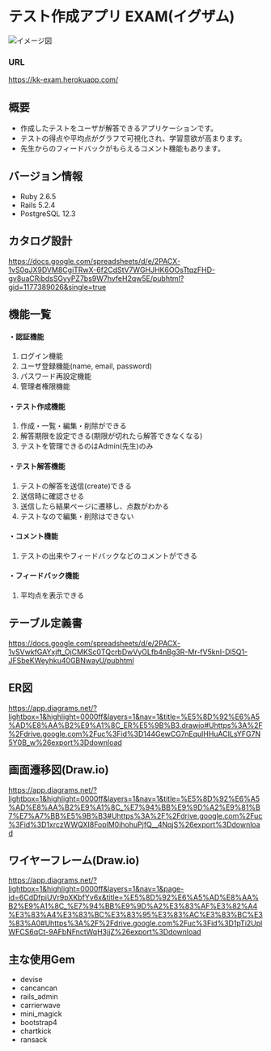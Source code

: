 # テスト作成アプリ EXAM(イグザム)

![イメージ図](https://user-images.githubusercontent.com/61282574/90377143-82b63080-e0b2-11ea-85a6-92a1cb11d9be.png)

### URL
https://kk-exam.herokuapp.com/

## 概要
* 作成したテストをユーザが解答できるアプリケーションです。
* テストの得点や平均点がグラフで可視化され、学習意欲が高まります。
* 先生からのフィードバックがもらえるコメント機能もあります。

## バージョン情報
* Ruby 2.6.5
* Rails 5.2.4
* PostgreSQL 12.3

## カタログ設計
https://docs.google.com/spreadsheets/d/e/2PACX-1vS0qJX9DVM8CgiTRwX-6f2CdStV7WGHJHK6OOsTtqzFHD-gv8uaCRjbdsSGyyPZ7bs9W7hyfeH2qw5E/pubhtml?gid=1177389026&single=true

## 機能一覧
#### ・認証機能
 1. ログイン機能
 2. ユーザ登録機能(name, email, password)
 3. パスワード再設定機能
 4. 管理者権限機能

#### ・テスト作成機能
 1. 作成・一覧・編集・削除ができる
 2. 解答期限を設定できる(期限が切れたら解答できなくなる)
 3. テストを管理できるのはAdmin(先生)のみ

#### ・テスト解答機能
 1. テストの解答を送信(create)できる
 2. 送信時に確認させる
 3. 送信したら結果ページに遷移し、点数がわかる
 4. テストなので編集・削除はできない

#### ・コメント機能
 1. テストの出来やフィードバックなどのコメントができる

#### ・フィードバック機能
 1. 平均点を表示できる

## テーブル定義書
https://docs.google.com/spreadsheets/d/e/2PACX-1vSVwkfGAYxjft_OjCMKSc0TQcrbDwVyOLfb4nBg3R-Mr-fV5knI-Dl5Q1-JFSbeKWeyhku40GBNwayU/pubhtml

## ER図
https://app.diagrams.net/?lightbox=1&highlight=0000ff&layers=1&nav=1&title=%E5%8D%92%E6%A5%AD%E8%AA%B2%E9%A1%8C_ER%E5%9B%B3.drawio#Uhttps%3A%2F%2Fdrive.google.com%2Fuc%3Fid%3D144GewCG7nEqulHHuACILsYFG7N5Y0B_w%26export%3Ddownload

## 画面遷移図(Draw.io)
https://app.diagrams.net/?lightbox=1&highlight=0000ff&layers=1&nav=1&title=%E5%8D%92%E6%A5%AD%E8%AA%B2%E9%A1%8C_%E7%94%BB%E9%9D%A2%E9%81%B7%E7%A7%BB%E5%9B%B3#Uhttps%3A%2F%2Fdrive.google.com%2Fuc%3Fid%3D1xrczWWQXI8FoplM0ihohuPjfQ__4NqjS%26export%3Ddownload

## ワイヤーフレーム(Draw.io)
https://app.diagrams.net/?lightbox=1&highlight=0000ff&layers=1&nav=1&page-id=6CdDfpiUVr9pXKbfYv6x&title=%E5%8D%92%E6%A5%AD%E8%AA%B2%E9%A1%8C_%E7%94%BB%E9%9D%A2%E3%83%AF%E3%82%A4%E3%83%A4%E3%83%BC%E3%83%95%E3%83%AC%E3%83%BC%E3%83%A0#Uhttps%3A%2F%2Fdrive.google.com%2Fuc%3Fid%3D1pTi2UplWFCS6qCt-9AFbNFnctWqH3jjZ%26export%3Ddownload

## 主な使用Gem
* devise
* cancancan
* rails_admin
* carrierwave
* mini_magick
* bootstrap4
* chartkick
* ransack
